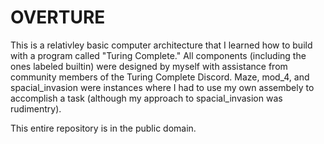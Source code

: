 # OVERTURE

This is a relativley basic computer architecture that I learned how to build with a program called "Turing Complete." All components (including the ones labeled builtin) were designed by myself with assistance from community members of the Turing Complete Discord. Maze, mod_4, and spacial_invasion were instances where I had to use my own assembely to accomplish a task (although my approach to spacial_invasion was rudimentry).

This entire repository is in the public domain.
